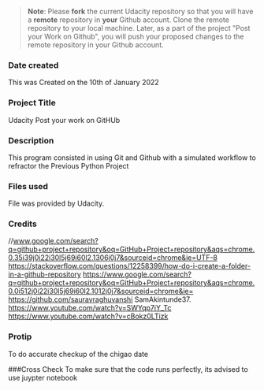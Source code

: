 >**Note**: Please **fork** the current Udacity repository so that you will have a **remote** repository in **your** Github account. Clone the remote repository to your local machine. Later, as a part of the project "Post your Work on Github", you will push your proposed changes to the remote repository in your Github account.

### Date created
This was Created on the 10th of January 2022

### Project Title
Udacity Post your work on GitHUb

### Description
This program consisted in using Git and Github with a simulated workflow to refractor the Previous Python Project

### Files used
File was provided by Udacity.

### Credits
//www.google.com/search?q=github+project+repository&oq=GitHub+Project+repository&aqs=chrome.0.35i39j0i22i30l5j69i60l2.1306j0j7&sourceid=chrome&ie=UTF-8 https://stackoverflow.com/questions/12258399/how-do-i-create-a-folder-in-a-github-repository https://www.google.com/search?q=github+project+repository&oq=GitHub+Project+repository&aqs=chrome.0.0i512j0i22i30l5j69i60l2.1012j0j7&sourceid=chrome&ie= https://github.com/sauravraghuvanshi
SamAkintunde37.
https://www.youtube.com/watch?v=SWYqp7iY_Tc
https://www.youtube.com/watch?v=cBokz0LTizk

### Protip
To do accurate checkup of the chigao date

###Cross Check
To make sure that the code runs perfectly, its advised to use juypter notebook

